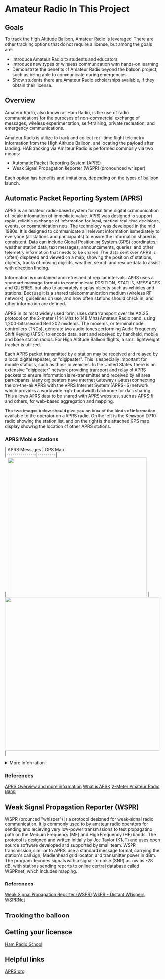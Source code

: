 # Amateur Radio In This Project

## Goals
To track the High Altitude Balloon, Amateur Radio is leveraged.  There are other tracking options that do not require a license, but among the goals are:
 - Introduce Amateur Radio to students and educators
 - Introduce new types of wireless communication with hands-on learning
 - Demonstrate the benefits of Amateur Radio beyond the balloon project, such as being able to communicate during emergencies
 - Show students there are Amateur Radio scholarships available, if they obtain their license.

## Overview
Amateur Radio, also known as Ham Radio, is the use of radio communications for the purposes of non-commercial exchange of messages, wireless experimentation, self-training, private recreation, and emergency communications.

Amateur Radio is utilize to track and collect real-time flight telemetry information from the High Altitude Balloon, and locating the payload after landing.  HAB tracking via Amateur Radio is performed commonly via two means:
- Automatic Packet Reporting System (APRS)
- Weak Signal Propagation Reporter (WSPR) (pronounced whisper)

Each option has benefits and limitations, depending on the types of balloon launch.

## Automatic Packet Reporting System (APRS)

APRS is an amateur radio-based system for real time digital communication of locale information of immediate value.  APRS was designed to support rapid, reliable exchange of information for local, tactical real-time decisions, events, or communication nets.  The technology was developed in the mid 1980s. It is designed to communicate all relevant information immediately to everyone (all stations and participants) to ensure the information shared is consistent.  Data can include Global Positioning System (GPS) coordinates, weather station data, text messages, announcements, queries, and other telemetry information that needs to be shared. The data sent over APRS is (often) displayed and viewed on a map, showing the position of stations, objects, tracks of moving objects, weather, search and rescue data to assist with direction finding.  

Information is maintained and refreshed at regular intervals. APRS uses a standard message formats to communicate POSITION, STATUS, MESSAGES and QUERIES, but also to accurately display objects such as vehicles and stations.  Because it is a shared telecommunication medium (wireless RF network), guidelines on use, and how often stations should check in, and other information are defined.

APRS in its most widely used form, uses data transport over the AX.25 protocol on the 2-meter (144 Mhz to 148 Mhz) Amateur Radio band, using 1,200-bits/second Bell 202 modems.  The modems, or terminal node controllers (TNCs), generate two audio tones performing Audio Frequency Shift Keying (AFSK) to encode data, sent and received by handheld, mobile and base station radios.  For High Altitude Balloon flights, a small lightweight tracker is utilized.

Each APRS packet transmitted by a station may be received and relayed by a local digital repeater, or "digipeater".  This is especially important for mobile stations, such as those in vehicles.  In the United States, there is an extensive "digipeater" network providing transport and relay of APRS packets to ensure information is re-transmitted and received by all area participants.  Many digipeaters have Internet Gateway (iGates) connecting the on-the-air APRS with the APRS Internet System (APRS-IS) network which provides a worldwide high-bandwidth backbone for data sharing.  This allows APRS data to be shared with APRS websites, such as [APRS.fi](https://www.apfs.fi/) and others, for web-based aggregation and mapping.

The two images below should give you an idea of the kinds of information available to the operator on a APRS radio. On the left is the Kenwood D710 radio showing the station list, and on the right is the attached GPS map display showing the location of other APRS stations.

### APRS Mobile Stations
| APRS Messages | GPS Map | <br>
|---------------|---------| <br>
| <img src="http://www.aprs.org/D7xx/AB9FXd710list1.JPG" width="450" /> | <img src="http://www.aprs.org/avmap/AVMAPg5_new_iconXx.JPG" width="500" /> | <br>



<details>
<summary>More Information</summary>

### APRS Frequencies Globally
Different frequencies are allocated for APRS across the globe.  For pico-balloon flights that maybe traveling across international boundaries, APRS geofencing must be supported by the tracker to ensure messages continue to be received.

![Frequencies by geographic area](http://www.aprs.org/maps/APRSVHFworldmapXx.jpg)

### APRS Digipeater PATH Relay

PATH settings determine what kind and how many digipeaters will be used to relay packets to their destination.  For all High-Altitude Balloon (HAB) and Pico-Balloon flights, WIDE-1 path settings are the guideline since multiple digipeater stations on the ground may receive APRS data transmitted.

<img src="http://www.aprs.net.au/sites/default/files/Digi-Demo.gif" />

</details>


### References

[APRS Overview and more information](http://www.aprs.org/)
[What is AFSK](https://www.notblackmagic.com/bitsnpieces/afsk//#what-is-afsk)
[2-Meter Amateur Radio Band](https://en.wikipedia.org/wiki/2-meter_band)

## Weak Signal Propagation Reporter (WSPR)

WSPR (prounced "whisper") is a protocol designed for weak-signal radio communication.  It is commonly used to by amateur radio operators for sending and recieving very low-power transmissions to test propagatino path on the Medium Frequency (MF) and High Frequency (HF) bands.  The protocol is designed and written initially by Joe Taylor (K1JT) and uses open source software developed and supported by  small team.  WSPR transmission, similiar to APRS, use a standard message format, carrying the station's call sign, Madienhead grid locator, and transmitter power in dBm.  The program decodes signals with a signal-to-noise (SNR) as low as -28 dB, with stations sending reports to online central database called WSPRnet, which includes mapping.

### References

[Weak Signal Propagation Reporter (WSPR)](https://en.wikipedia.org/wiki/WSPR_(amateur_radio_software))
[WSPR - Distant Whispers](http://www.g4ilo.com/wspr.html)
[WSPRNet](http://www.wsprnet.org/drupal/wsprnet/map)

## Tracking the balloon




## Getting your licensce

[Ham Radio School](https://www.hamradioschool.com/)


## Helpful links

[APRS.org](http://www.aprs.org/)
